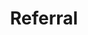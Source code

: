 ---
title: Referral
excerpt: ''
deprecated: false
hidden: false
metadata:
  title: ''
  description: ''
  robots: index
next:
  description: ''
---